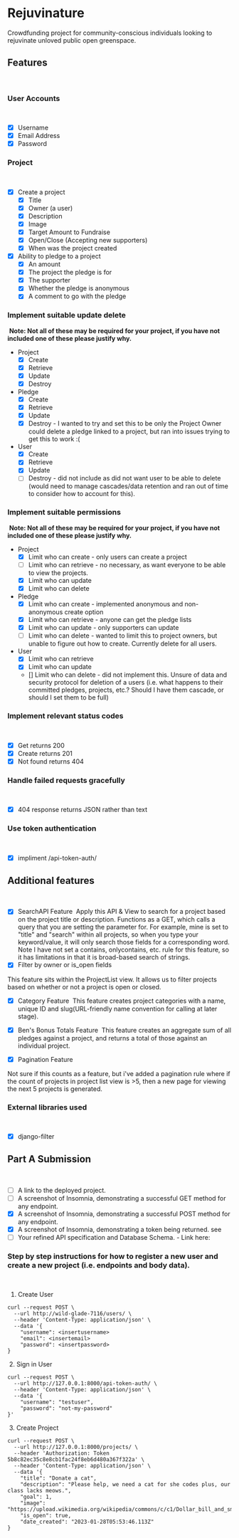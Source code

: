 # Rejuvinature

Crowdfunding project for community-conscious individuals looking to rejuvinate unloved public open greenspace.
​
## Features
​
### User Accounts
​
- [X] Username
- [X] Email Address
- [X] Password
​
### Project
​
- [X] Create a project
  - [X] Title
  - [X] Owner (a user)
  - [X] Description
  - [X] Image
  - [X] Target Amount to Fundraise
  - [X] Open/Close (Accepting new supporters)
  - [X] When was the project created
- [X] Ability to pledge to a project
  - [X] An amount
  - [X] The project the pledge is for
  - [X] The supporter
  - [X] Whether the pledge is anonymous
  - [X] A comment to go with the pledge
  
### Implement suitable update delete
​
**Note: Not all of these may be required for your project, if you have not included one of these please justify why.**
​
- Project
  - [X] Create
  - [X] Retrieve
  - [X] Update
  - [X] Destroy

- Pledge
  - [X] Create
  - [X] Retrieve
  - [X] Update
  - [X] Destroy - I wanted to try and set this to be only the Project Owner could delete a pledge linked to a project, but ran into issues trying to get this to work :(

- User
  - [X] Create
  - [X] Retrieve
  - [X] Update
  - [ ] Destroy - did not include as did not want user to be able to delete (would need to manage cascades/data retention and ran out of time to consider how to account for this).
​
### Implement suitable permissions
​
**Note: Not all of these may be required for your project, if you have not included one of these please justify why.**
​
- Project
  - [X] Limit who can create - only users can create a project
  - [ ] Limit who can retrieve - no necessary, as want everyone to be able to view the projects.
  - [X] Limit who can update 
  - [X] Limit who can delete 
- Pledge
  - [X] Limit who can create - implemented anonymous and non-anonymous create option
  - [X] Limit who can retrieve - anyone can get the pledge lists
  - [X] Limit who can update - only supporters can update
  - [ ] Limit who can delete - wanted to limit this to project owners, but unable to figure out how to create. Currently delete for all users.
- User
  - [X] Limit who can retrieve
  - [X] Limit who can update
  - [] Limit who can delete - did not implement this. Unsure of data and security protocol for deletion of a users (i.e. what happens to their committed pledges, projects, etc.? Should I have them cascade, or should I set them to be full)
​
### Implement relevant status codes
​
- [X] Get returns 200
- [X] Create returns 201
- [X] Not found returns 404
​
### Handle failed requests gracefully 
​
- [X] 404 response returns JSON rather than text
​
### Use token authentication
​
- [X] impliment /api-token-auth/
​
## Additional features
​
- [X] SearchAPI Feature
​
Apply this API & View to search for a project based on the project title or description. Functions as a GET, which calls a query that you are setting the parameter for. For example, mine is set to "title" and "search" within all projects, so when you type your keyword/value, it will only search those fields for a corresponding word. Note I have not set a contains, onlycontains, etc. rule for this feature, so it has limitations in that it is broad-based search of strings.
​
- [X] Filter by owner or is_open fields

This feature sits within the ProjectList view. It allows us to filter projects based on whether or not a project is open or closed.
​
- [X] Category Feature
​
This feature creates project categories with a name, unique ID and slug(URL-friendly name convention for calling at later stage).

- [X] Ben's Bonus Totals Feature
​
This feature creates an aggregate sum of all pledges against a project, and returns a total of those against an individual project.

- [X] Pagination Feature 

Not sure if this counts as a feature, but i've added a pagination rule where if the count of projects in project list view is >5, then a new page for viewing the next 5 projects is generated.
​
​
### External libraries used
​
- [X] django-filter
​
​
## Part A Submission
​
- [ ] A link to the deployed project. 
- [ ] A screenshot of Insomnia, demonstrating a successful GET method for any endpoint.
- [X] A screenshot of Insomnia, demonstrating a successful POST method for any endpoint.
- [X] A screenshot of Insomnia, demonstrating a token being returned. see 
- [ ] Your refined API specification and Database Schema. - Link here: 
​
### Step by step instructions for how to register a new user and create a new project (i.e. endpoints and body data).
​
1. Create User
​
```shell
curl --request POST \
  --url http://wild-glade-7116/users/ \
  --header 'Content-Type: application/json' \
  --data '{
	"username": <insertusername>
	"email": <insertemail>
	"password": <insertpassword>
}
```
​
2. Sign in User
​
```shell
curl --request POST \
  --url http://127.0.0.1:8000/api-token-auth/ \
  --header 'Content-Type: application/json' \
  --data '{
	"username": "testuser",
	"password": "not-my-password"
}'
```
​
3. Create Project
​
```shell
curl --request POST \
  --url http://127.0.0.1:8000/projects/ \
  --header 'Authorization: Token 5b8c82ec35c8e8cb1fac24f8eb6d480a367f322a' \
  --header 'Content-Type: application/json' \
  --data '{
	"title": "Donate a cat",
	"description": "Please help, we need a cat for she codes plus, our class lacks meows.",
	"goal": 1,
	"image": "https://upload.wikimedia.org/wikipedia/commons/c/c1/Dollar_bill_and_small_change.jpg",
	"is_open": true,
	"date_created": "2023-01-28T05:53:46.113Z"
}

